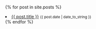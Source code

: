 {% for post in site.posts %}
  <li>
    <a href="{{ post.url }}">{{ post.title }}</a>
    <small>{{ post.date | date_to_string }}</small>
  </li>
{% endfor %}
